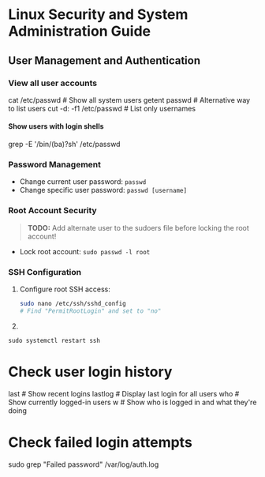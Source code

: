 # Linux Security and System Administration Guide

## User Management and Authentication

### View all user accounts
cat /etc/passwd         # Show all system users
getent passwd          # Alternative way to list users
cut -d: -f1 /etc/passwd # List only usernames
#### Show users with login shells
grep -E '/bin/(ba)?sh' /etc/passwd

### Password Management
- Change current user password: `passwd`
- Change specific user password: `passwd [username]`

### Root Account Security
> **TODO:** Add alternate user to the sudoers file before locking the root account!

- Lock root account: `sudo passwd -l root`

### SSH Configuration
1. Configure root SSH access:
   ```bash
   sudo nano /etc/ssh/sshd_config
   # Find "PermitRootLogin" and set to "no"
2. 
```
sudo systemctl restart ssh
```

# Check user login history
last                    # Show recent logins
lastlog                 # Display last login for all users
who                     # Show currently logged-in users
w                       # Show who is logged in and what they're doing

# Check failed login attempts
sudo grep "Failed password" /var/log/auth.log